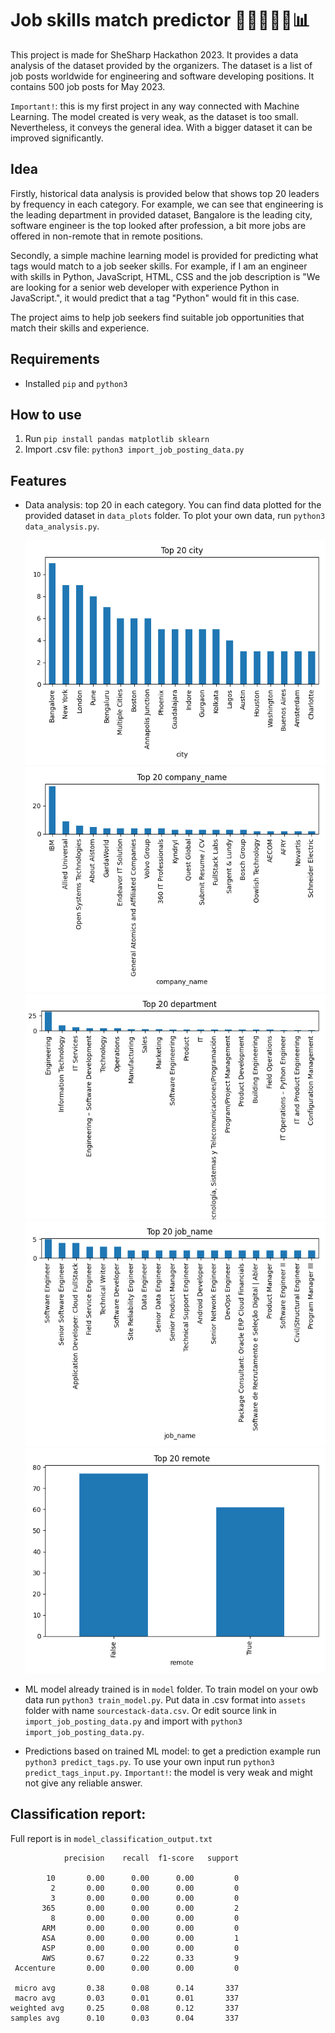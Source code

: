 # Job skills match predictor 👩‍⚕️👩‍⚕️💼📊

This project is made for SheSharp Hackathon 2023.
It provides a data analysis of the dataset provided by the organizers.
The dataset is a list of job posts worldwide for engineering and software developing positions.
It contains 500 job posts for May 2023.

`Important!`: this is my first project in any way connected with Machine Learning.
The model created is very weak, as the dataset is too small.
Nevertheless, it conveys the general idea. With a bigger dataset it can be improved significantly.

## Idea

Firstly, historical data analysis is provided below that shows top 20 leaders by frequency in each category.
For example, we can see that engineering is the leading department in provided dataset, Bangalore is the leading city, software engineer is the top looked after profession, a bit more jobs are offered in non-remote that in remote positions.

Secondly, a simple machine learning model is provided for predicting what tags would match to a job seeker skills.
For example, if I am an engineer with skills in Python, JavaScript, HTML, CSS and the job description is "We are looking for a senior web developer with experience Python in JavaScript.", it would predict that a tag "Python" would fit in this case.

The project aims to help job seekers find suitable job opportunities that match their skills and experience.

## Requirements

- Installed `pip` and `python3`

## How to use

1. Run `pip install pandas matplotlib sklearn`
2. Import .csv file: `python3 import_job_posting_data.py`

## Features

- Data analysis: top 20 in each category. You can find data plotted for the provided dataset in `data_plots` folder.
  To plot your own data, run `python3 data_analysis.py`.

  ![Top 20 cities](/data_plots/city_plot.png)
  ![Top 20 companies](/data_plots/company_name_plot.png)
  ![Top 20 departments](/data_plots/department_plot.png)
  ![Top 20 job names](/data_plots/job_name_plot.png)
  ![Remote vs non-remote jobs](/data_plots/remote_plot.png)

- ML model already trained is in `model` folder. To train model on your owb data run `python3 train_model.py`. Put data in .csv format into `assets` folder with name `sourcestack-data.csv`. Or edit source link in `import_job_posting_data.py` and import with `python3 import_job_posting_data.py`.
- Predictions based on trained ML model: to get a prediction example run `python3 predict_tags.py`.
  To use your own input run `python3 predict_tags_input.py`. `Important!`: the model is very weak and might not give any reliable answer.

## Classification report:

Full report is in `model_classification_output.txt`

                precision    recall  f1-score   support

            10       0.00      0.00      0.00         0
             2       0.00      0.00      0.00         0
             3       0.00      0.00      0.00         0
           365       0.00      0.00      0.00         2
             8       0.00      0.00      0.00         0
           ARM       0.00      0.00      0.00         0
           ASA       0.00      0.00      0.00         1
           ASP       0.00      0.00      0.00         0
           AWS       0.67      0.22      0.33         9
     Accenture       0.00      0.00      0.00         0

     micro avg       0.38      0.08      0.14       337
     macro avg       0.03      0.01      0.01       337
    weighted avg     0.25      0.08      0.12       337
    samples avg      0.10      0.03      0.04       337
